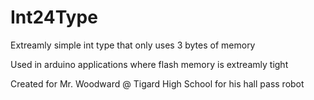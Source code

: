 # Int24Type

Extreamly simple int type that only uses 3 bytes of memory

Used in arduino applications where flash memory is extreamly tight

Created for Mr. Woodward @ Tigard High School for his hall pass robot
